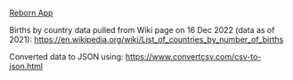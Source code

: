 <!--
TODO:
1) Map data in country location and birth by country JSON files
2) Randomise location based on probability
3) Responsive interface
4) Add export feature (png or share with friends)
5) Stimulation feature (dropdown menu)
6) Update Table header (visual)
7) Only show table after first click
8) Add filtering feature to columns, sort table by reroll desc
9) Resume default zoom values after clicking "Refresh data"
99) Modulise components

Packages used:
1) React
2) Material UI (Core)
3) React Leaflet

Note:
1) Birth data - https://en.wikipedia.org/wiki/List_of_countries_by_number_of_births
2) Country location - https://www.mapsofworld.com/world-maps/world-map-with-latitude-and-longitude.html
-->

[Reborn App](https://uahh.site/reborn)

Births by country data pulled from Wiki page on 16 Dec 2022 (data as of 2021): https://en.wikipedia.org/wiki/List_of_countries_by_number_of_births

Converted data to JSON using: https://www.convertcsv.com/csv-to-json.html
